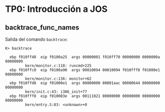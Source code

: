 TP0: Introducción a JOS
=======================

backtrace_func_names
--------------------

Salida del comando `backtrace`:

```
K> backtrace

  ebp f010ff48  eip f0100a25  args 00000001 f010ff70 00000000 0000000a 00000009
         kern/monitor.c:118: runcmd+225
  ebp f010ffc8  eip f0100a90  args 00010094 00010094 f010fff8 f01000e1 00000000
         kern/monitor.c:136: monitor+62
  ebp f010ffd8  eip f01000e1  args 00000000 00001aac 00000644 00000000 00000000
         kern/init.c:43: i386_init+77
  ebp f010fff8  eip f010003e  args 00111021 00000000 00000000 00000000 00000000
         kern/entry.S:83: <unknown>+0

```
